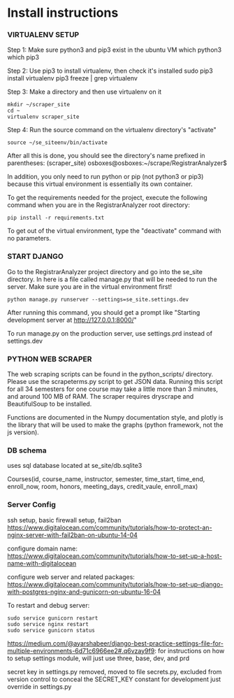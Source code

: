 # Install instructions

### VIRTUALENV SETUP 

Step 1: Make sure python3 and pip3 exist in the ubuntu VM
which python3
which pip3

Step 2: Use pip3 to install virtualenv, then check it's installed
sudo pip3 install virtualenv
pip3 freeze | grep virtualenv

Step 3: Make a directory and then use virtualenv on it

```
mkdir ~/scraper_site
cd ~
virtualenv scraper_site
```

Step 4: Run the source command on the virtualenv directory's "activate"

```
source ~/se_siteenv/bin/activate
```

After all this is done, you should see the directory's name prefixed in parentheses:
(scraper_site) osboxes@osboxes:~/scrape/RegistrarAnalyzer$

In addition, you only need to run python or pip (not python3 or pip3) because this virtual environment is essentially
its own container.

To get the requirements needed for the project, execute the following command when you are in the RegistrarAnalyzer
root directory:

```
pip install -r requirements.txt
```

To get out of the virtual environment, type the "deactivate" command with no parameters.

### START DJANGO

Go to the RegistrarAnalyzer project directory and go into the se_site directory. In here is a file called manage.py
that will be needed to run the server. Make sure you are in the virtual environment first!

```
python manage.py runserver --settings=se_site.settings.dev
```

After running this command, you should get a prompt like "Starting development server at http://127.0.0.1:8000/"

To run manage.py on the production server, use settings.prd instead of settings.dev

### PYTHON WEB SCRAPER 

The web scraping scripts can be found in the python_scripts/ directory. Please use the scrapeterms.py script to get
JSON data. Running this script for all 34 semesters for one course may take a little more than 3 minutes, and around
100 MB of RAM. The scraper requires dryscrape and BeautifulSoup to be installed.

Functions are documented in the Numpy documentation style, and plotly is the library that will be used to make the
graphs (python framework, not the js version).

### DB schema

uses sql database located at se_site/db.sqlite3

Courses(id, course_name, instructor, semester, time_start, time_end, enroll_now, room, honors, meeting_days,
credit_vaule, enroll_max)

### Server Config

ssh setup, basic firewall setup, fail2ban
https://www.digitalocean.com/community/tutorials/how-to-protect-an-nginx-server-with-fail2ban-on-ubuntu-14-04

configure domain name: https://www.digitalocean.com/community/tutorials/how-to-set-up-a-host-name-with-digitalocean

configure web server and related packages:
https://www.digitalocean.com/community/tutorials/how-to-set-up-django-with-postgres-nginx-and-gunicorn-on-ubuntu-16-04

To restart and debug server:
```
sudo service gunicorn restart
sudo service nginx restart
sudo service gunicorn status
```

https://medium.com/@ayarshabeer/django-best-practice-settings-file-for-multiple-environments-6d71c6966ee2#.q6vzay9f9:
for instructions on how to setup settings module, will just use three, base, dev, and prd

secret key in settings.py removed, moved to file secrets.py, excluded from version control to conceal the
SECRET_KEY constant for development just override in settings.py
